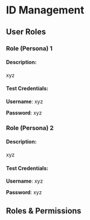 # ID Management

## User Roles

### Role \(Persona\) 1

#### Description:

xyz

#### Test Credentials:

**Username**: xyz

**Password**: xyz

### Role \(Persona\) 2

#### Description:

xyz

#### Test Credentials:

**Username**: xyz

**Password**: xyz

## Roles & Permissions



